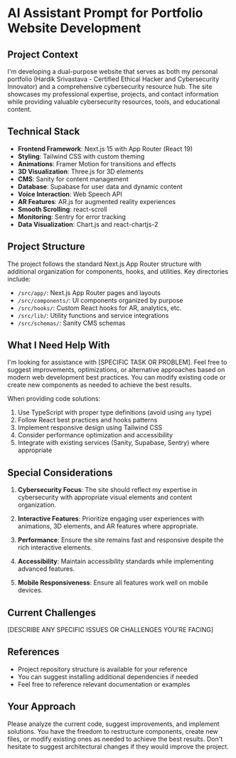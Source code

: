 # AI Assistant Prompt for Portfolio Website Development

## Project Context

I'm developing a dual-purpose website that serves as both my personal portfolio (Hardik Srivastava - Certified Ethical Hacker and Cybersecurity Innovator) and a comprehensive cybersecurity resource hub. The site showcases my professional expertise, projects, and contact information while providing valuable cybersecurity resources, tools, and educational content.

## Technical Stack

- **Frontend Framework**: Next.js 15 with App Router (React 19)
- **Styling**: Tailwind CSS with custom theming
- **Animations**: Framer Motion for transitions and effects
- **3D Visualization**: Three.js for 3D elements
- **CMS**: Sanity for content management
- **Database**: Supabase for user data and dynamic content
- **Voice Interaction**: Web Speech API
- **AR Features**: AR.js for augmented reality experiences
- **Smooth Scrolling**: react-scroll
- **Monitoring**: Sentry for error tracking
- **Data Visualization**: Chart.js and react-chartjs-2

## Project Structure

The project follows the standard Next.js App Router structure with additional organization for components, hooks, and utilities. Key directories include:

- `/src/app/`: Next.js App Router pages and layouts
- `/src/components/`: UI components organized by purpose
- `/src/hooks/`: Custom React hooks for AR, analytics, etc.
- `/src/lib/`: Utility functions and service integrations
- `/src/schemas/`: Sanity CMS schemas

## What I Need Help With

I'm looking for assistance with [SPECIFIC TASK OR PROBLEM]. Feel free to suggest improvements, optimizations, or alternative approaches based on modern web development best practices. You can modify existing code or create new components as needed to achieve the best results.

When providing code solutions:

1. Use TypeScript with proper type definitions (avoid using `any` type)
2. Follow React best practices and hooks patterns
3. Implement responsive design using Tailwind CSS
4. Consider performance optimization and accessibility
5. Integrate with existing services (Sanity, Supabase, Sentry) where appropriate

## Special Considerations

1. **Cybersecurity Focus**: The site should reflect my expertise in cybersecurity with appropriate visual elements and content organization.

2. **Interactive Features**: Prioritize engaging user experiences with animations, 3D elements, and AR features where appropriate.

3. **Performance**: Ensure the site remains fast and responsive despite the rich interactive elements.

4. **Accessibility**: Maintain accessibility standards while implementing advanced features.

5. **Mobile Responsiveness**: Ensure all features work well on mobile devices.

## Current Challenges

[DESCRIBE ANY SPECIFIC ISSUES OR CHALLENGES YOU'RE FACING]

## References

- Project repository structure is available for your reference
- You can suggest installing additional dependencies if needed
- Feel free to reference relevant documentation or examples

## Your Approach

Please analyze the current code, suggest improvements, and implement solutions. You have the freedom to restructure components, create new files, or modify existing ones as needed to achieve the best results. Don't hesitate to suggest architectural changes if they would improve the project.
